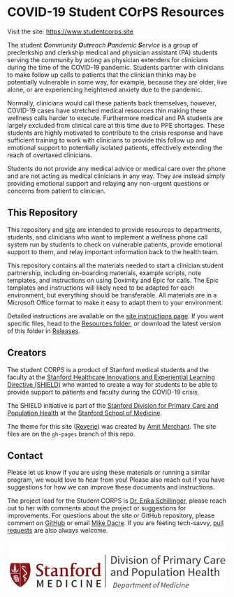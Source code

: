 # COVID-19 Student COrPS Resources

Visit the site: https://www.studentcorps.site

The student <em><b>C</b>ommunity <b>O</b>ut<b>r</b>each <b>P</b>andemic <b>S</b>ervice</em> is a group of preclerkship and clerkship medical and physician assistant (PA) students serving the community by acting as physician extenders for clinicians during the time of the COVID-19 pandemic. Students partner with clinicians to make follow up calls to patients that the clinician thinks may be potentially vulnerable in some way, for example, because they are older, live alone, or are experiencing heightened anxiety due to the pandemic.

Normally, clinicians would call these patients back themselves, however, COVID-19 cases have stretched medical resources thin making these wellness calls harder to execute. Furthermore medical and PA students are largely excluded from clinical care at this time due to PPE shortages. These students are highly motivated to contribute to the crisis response and have sufficient training to work with clinicians to provide this follow up and emotional support to potentially isolated patients, effectively extending the reach of overtaxed clinicians.

Students do not provide any medical advice or medical care over the phone and are not acting as medical clinicians in any way. They are instead simply providing emotional support and relaying any non-urgent questions or concerns from patient to clinician.

## This Repository

This repository and [site](https://www.studentcorps.site) are intended to provide resources to departments, students, and clinicians who want to implement a wellness phone call system run by students to check on vulnerable patients, provide emotional support to them, and relay important information back to the health team.

This repository contains all the materials needed to start a clinician:student partnership, including on-boarding materials, example scripts, note templates, and instructions on using Doximity and Epic for calls. The Epic templates and instructions will likely need to be adapted for each environment, but everything should be transferable. All materials are in a Microsoft Office format to make it easy to adapt them to your environment.

Detailed instructions are available on the [site instructions page](https://www.studentcorps.site/instructions). If you want specific files, head to the [Resources folder](https://github.com/MikeDacre/studentcorps/tree/master/Resources), or download the latest version of this folder in [Releases](https://github.com/MikeDacre/studentcorps/releases).

## Creators

The student CORPS is a product of Stanford medical students and the faculty at the [Stanford Healthcare Innovations and Experiential Learning Directive (SHIELD)](https://med.stanford.edu/shield.html) who wanted to create a way for students to be able to provide support to patients and faculty during the COVID-19 crisis.

The SHIELD initiative is part of the [Stanford Division for Primary Care and Population Health](http://med.stanford.edu/pcph.html) at the [Stanford School of Medicine](https://www.stanford.edu).

The theme for this site ([Reverie](https://github.com/amitmerchant1990/reverie)) was created by [Amit Merchant](https://github.com/amitmerchant1990/). The site files are on the `gh-pages` branch of this repo.

## Contact

Please let us know if you are using these materials or running a similar program, we would love to hear from you! Please also reach out if you have suggestions for how we can improve these documents and instructions.

The project lead for the Student CORPS is [Dr. Erika Schillinger](https://profiles.stanford.edu/erika-schillinger), please reach out to her with comments about the project or suggestions for improvements. For questions about the site or GitHub repository, please comment on [GitHub](https://github.com/MikeDacre/studentcorps/issues) or email [Mike Dacre](dacre@stanford.edu). If you are feeling tech-savvy, [pull requests](https://github.com/MikeDacre/studentcorps/pulls) are also always welcome.


![Stanford Division for Primary Care and Population Health](pcph-official-logo.png)
